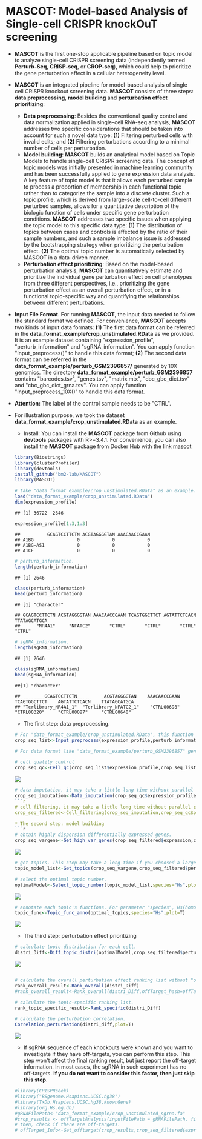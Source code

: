 # MASCOT: **M**odel-based **A**nalysis of **S**ingle-cell **C**RISPR knock**O**u**T** screening

* **MASCOT** is the first one-stop applicable pipeline based on topic model to analyze single-cell CRISPR screening data (independently termed **Perturb-Seq**, **CRISP-seq**, or **CROP-seq**), which could help to prioritize the gene perturbation effect in a cellular heterogeneity level.
* **MASCOT** is an integrated pipeline for model-based analysis of single cell CRISPR knockout screening data. **MASCOT** consists of three steps: **data preprocessing**, **model building** and **perturbation effect prioritizing**: 
    * **Data preprocessing**: Besides the conventional quality control and data normalization applied in single-cell RNA-seq analysis, **MASCOT** addresses two specific considerations that should be taken into account for such a novel data type: **(1)** Filtering perturbed cells with invalid edits; and **(2)** Filtering perturbations according to a minimal number of cells per perturbation.
    * **Model building**: **MASCOT** builds an analytical model based on Topic Models to handle single-cell CRISPR screening data. The concept of topic models was initially presented in machine learning community and has been successfully applied to gene expression data analysis. A key feature of topic model is that it allows each perturbed sample to process a proportion of membership in each functional topic rather than to categorize the sample into a discrete cluster. Such a topic profile, which is derived from large-scale cell-to-cell different perturbed samples, allows for a quantitative description of the biologic function of cells under specific gene perturbation conditions. **MASCOT** addresses two specific issues when applying the topic model to this specific data type: **(1)** The distribution of topics between cases and controls is affected by the ratio of their sample numbers, and such a sample imbalance issue is addressed by the bootstrapping strategy when prioritizing the perturbation effect. **(2)** The optimal topic number is automatically selected by MASCOT in a data-driven manner.
    * **Perturbation effect prioritizing**: Based on the model-based perturbation analysis, **MASCOT** can quantitatively estimate and prioritize the individual gene perturbation effect on cell phenotypes from three different perspectives, i.e., prioritizing the gene perturbation effect as an overall perturbation effect, or in a functional topic-specific way and quantifying the relationships between different perturbations. 
* **Input File Format**. For running **MASCOT**, the input data needed to follow the standard format we defined. For convenience, **MASCOT** accepts two kinds of input data formats: **(1)** The first data format can be referred in the **data_format_example/crop_unstimulated.RData** as we provided. It is an example dataset containing "expression_profile", "perturb_information" and "sgRNA_information". You can apply function "Input_preprocess()" to handle this data format; **(2)** The second data format can be referred in the **data_format_example/perturb_GSM2396857/** generated by 10X genomics. The directory **data_format_example/perturb_GSM2396857** contains "barcodes.tsv", "genes.tsv", "matrix.mtx", "cbc_gbc_dict.tsv" and "cbc_gbc_dict_grna.tsv". You can apply function "Input_preprocess_10X()" to handle this data format. 
* **Attention:** The label of the control sample needs to be "CTRL".
* For illustration purpose, we took the dataset **data_format_example/crop_unstimulated.RData** as an example.
    * Install: You can install the **MASCOT** package from Github using **devtools** packages with R>=3.4.1. For convenience, you can also install the **MASCOT** package from Docker Hub with the link [mascot](https://hub.docker.com/r/bm2lab/mascot/)
    ```r
    library(Biostrings)
    library(clusterProfiler)
    library(devtools)
    install_github("bm2-lab/MASCOT")
    library(MASCOT)
    ```
    ```r
    # take "data_format_example/crop_unstimulated.RData" as an example.
    load("data_format_example/crop_unstimulated.RData")
    dim(expression_profile)
    ```
    ```
    ## [1] 36722  2646
    ```
    ```r
    expression_profile[1:3,1:3]
    ```
    ```
    ##          GCAGTCCTTCTN ACGTAGGGGTAN AAACAACCGAAN
    ## A1BG                0            0            0
    ## A1BG-AS1            0            0            0
    ## A1CF                0            0            0
    ```
    ```r
    # perturb_information.
    length(perturb_information)
    ```

    ```
    ## [1] 2646
    ```
    ```r
    class(perturb_information)
    head(perturb_information)
    ```
    ```
    ## [1] "character"
    
    ## GCAGTCCTTCTN ACGTAGGGGTAN AAACAACCGAAN TCAGTGGCTTCT AGTATTCTCACN TTATAGCATGCA 
    ##      "NR4A1"     "NFATC2"       "CTRL"       "CTRL"       "CTRL"       "CTRL"
    ```
    ```r
    # sgRNA_information.
    length(sgRNA_information)
    ```
    ```
    ## [1] 2646
    ```
    ```r
    class(sgRNA_information)
    head(sgRNA_information)
    ```
    ```
    ##[1] "character"
    
    ##         GCAGTCCTTCTN          ACGTAGGGGTAN    AAACAACCGAAN   TCAGTGGCTTCT    AGTATTCTCACN    TTATAGCATGCA  
    ## "Tcrlibrary_NR4A1_1"  "Tcrlibrary_NFATC2_1"    "CTRL00698"    "CTRL00320"     "CTRL00087"     "CTRL00640" 
    ```
   
    * The first step: data preprocessing.
    ```r
    # For "data_format_example/crop_unstimulated.RData", this function integrates the input data and filters mitochondrial ribosomal protein(^MRP) and ribosomal protein(^RP).
    crop_seq_list<-Input_preprocess(expression_profile,perturb_information)
    
    # For data format like "data_format_example/perturb_GSM2396857" generated by 10X genomics, function "Input_preprocess_10X()" will be suitable. Users can also change this data format to the standard format like "data_format_example/crop_unstimulated.RData", then use function "Input_preprocess()" to process it. 
    ```
    
    ```r
    # cell quality control
    crop_seq_qc<-Cell_qc(crop_seq_list$expression_profile,crop_seq_list$perturb_information,species="Hs",plot=T)
    ```
    ![](figure/quality_control.png)<!-- -->
    
    ```r
    # data imputation, it may take a little long time without parallel computation.
    crop_seq_imputation<-Data_imputation(crop_seq_qc$expression_profile,crop_seq_qc$perturb_informaton,cpu_num=8)
    ```r
    # cell filtering, it may take a little long time without parallel computation.
    crop_seq_filtered<-Cell_filtering(crop_seq_imputation,crop_seq_qc$perturb_information,cpu_num=8)

    * The second step: model building
    ```r
    # obtain highly dispersion differentially expressed genes.
    crop_seq_vargene<-Get_high_var_genes(crop_seq_filtered$expression,crop_seq_filtered$perturb_information,plot=T)
    ```
    ![](figure/get_high_var_genes.png)<!-- -->
    
    ```r
    # get topics. This step may take a long time if you choosed a large scope of topic number.
    topic_model_list<-Get_topics(crop_seq_vargene,crop_seq_filtered$perturb_information,topic_number=c(4:6))
    ```
    ```r
    # select the optimal topic number.
    optimalModel<-Select_topic_number(topic_model_list,species="Hs",plot=T)
    ```
    ![](figure/select_topic_number.png)<!-- -->
    
    ```r
    # annotate each topic's functions. For parameter "species", Hs(homo sapiens) or Mm(mus musculus) are available.
    topic_func<-Topic_func_anno(optimal_topics,species="Hs",plot=T)
    ```
    ![](figure/topic_annotation.png)<!-- -->
    
    * The third step: perturbation effect prioritizing
    ```r
    # calculate topic distribution for each cell.
    distri_Diff<-Diff_topic_distri(optimalModel,crop_seq_filtered$perturb_information,plot=T)
    ```
    ![](figure/distribution_of_topics.png)
    
    ```r
    
    # calculate the overall perturbation effect ranking list without "offTarget_Info".
    rank_overall_result<-Rank_overall(distri_Diff)
    #rank_overall_result<-Rank_overall(distri_Diff,offTarget_hash=offTarget_Info) (when "offTarget_Info" was calculated. For detailed information "offTarget_info", please refer to the introduction part in the end).
    
    # calculate the topic-specific ranking list.
    rank_topic_specific_result<-Rank_specific(distri_Diff)
    
    # calculate the perturbation correlation.
    Correlation_perturbation(distri_diff,plot=T)
    ```
    ![](figure/perturbation_network.png)
    
    * If sgRNA sequence of each knockouts were known and you want to investigate if they have off-targets, you can perform this step.  This step won't affect the final ranking result, but just report the off-target information. In most cases, the sgRNA in such experiment has no off-targets. **If you do not want to consider this factor, then just skip this step**. 
    ```r
    #library(CRISPRseek)
    #library("BSgenome.Hsapiens.UCSC.hg38")
    #library(TxDb.Hsapiens.UCSC.hg38.knownGene)
    #library(org.Hs.eg.db)
    #gRNAFilePath<-"data_format_example/crop_unstimulated_sgrna.fa"
    #crop_results <- offTargetAnalysis(inputFilePath = gRNAFilePath, findgRNAs = FALSE,findgRNAsWithREcutOnly = FALSE,findPairedgRNAOnly = FALSE, BSgenomeName = Hsapiens,txdb = TxDb.Hsapiens.UCSC.hg38.knownGene,min.score=1,scoring.method = "CFDscore",orgAnn = org.Hs.egSYMBOL, max.mismatch = 3,outputDir=getwd(), overwrite = TRUE)
    # then, check if there are off-targets.
    # offTarget_Info<-Get_offtarget(crop_results,crop_seq_filtered$expression_profile,crop_seq_filtered$perturb_information,sgRNA_information)
    
    ```
 
 
